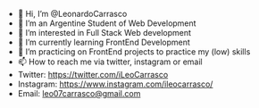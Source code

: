 - 👋 Hi, I’m @LeonardoCarrasco
- 🧑 I’m an Argentine Student of Web Development
- 👀 I’m interested in Full Stack Web development
- 🌱 I’m currently learning  FrontEnd Development
- 💞️ I’m practicing on FrontEnd projects to practice my (low) skills 
- 📫 How to reach me via twitter, instagram or email
- Twitter: https://twitter.com/iLeoCarrasco
- Instagram: https://www.instagram.com/ileocarrasco/
- Email: leo07carrasco@gmail.com

<!---
LeonardoCarrasco/LeonardoCarrasco is a ✨ special ✨ repository because its `README.md` (this file) appears on your GitHub profile.
You can click the Preview link to take a look at your changes.
--->
